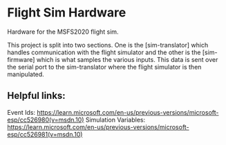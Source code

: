 # Flight Sim Hardware

Hardware for the MSFS2020 flight sim.

This project is split into two sections. One is the [sim-translator] which handles communication with the flight simulator and the other is the [sim-firmware] which is what samples the various inputs. This data is sent over the serial port to the sim-translator where the flight simulator is then manipulated.

## Helpful links:
Event Ids: https://learn.microsoft.com/en-us/previous-versions/microsoft-esp/cc526980(v=msdn.10)
Simulation Variables: https://learn.microsoft.com/en-us/previous-versions/microsoft-esp/cc526981(v=msdn.10)